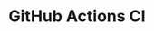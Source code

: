 # GitHub Actions CI
























































































































































































































































































































































































































































































































































































































































































































































































































































































































































































































































































































































































































































































































































































































































































































































































































































































































































































































































































































































































































































































































































































































































































































































































































































































































































































































































































































































































































































































































































